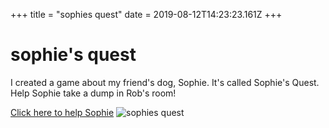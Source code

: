 +++
title = "sophies quest"
date = 2019-08-12T14:23:23.161Z
+++
# sophie's quest

I created a game about my friend's dog, Sophie. It's called Sophie's Quest. Help Sophie take a dump in Rob's room!

[Click here to help Sophie](https://keb.itch.io/sophies-quest)
![sophies quest](https://img.itch.zone/aW1nLzIzNDU2ODcucG5n/315x250%23c/enrLc8.png)
